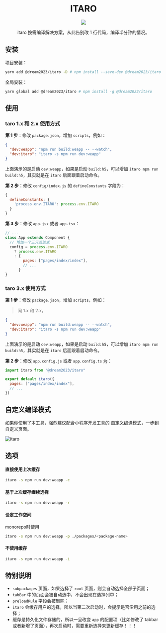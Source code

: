 <div align="center">
<h1>ITARO</h1>
<img src="./demo.gif"/>
<p>itaro 按需编译解决方案，从此告别改 1 行代码，编译半分钟的情况。</p>
</div>

## 安装

项目安装：

```bash
yarn add @dream2023/itaro -D # npm install --save-dev @dream2023/itaro
```

全局安装：

```bash
yarn global add @dream2023/itaro # npm install -g @dream2023/itaro
```

## 使用

### taro 1.x 和 2.x 使用方式

**第 1 步**：修改 `package.json`，增加 `scripts`，例如：

```json
{
  "dev:weapp": "npm run build:weapp -- --watch",
  "dev:itaro": "itaro -s npm run dev:weapp"
}
```

上面演示的是启动 `dev:weapp`，如果是启动 `build:h5`，可以增加 `itaro npm run build:h5`，其实就是在 `itaro` 后面跟着启动命令。

**第 2 步**：修改 `config/index.js` 的 `defineConstants` 字段为：

```js
{
  defineConstants: {
    'process.env.ITARO': process.env.ITARO
  }
}
```

**第 3 步**：修改 `app.jsx` 或者 `app.tsx`：

```jsx
// ...
class App extends Component {
  // 增加一个三元表达式
  config = process.env.ITARO
    ? process.env.ITARO
    : {
        pages: ["pages/index/index"],
        // ...
      }
}
```

### taro 3.x 使用方式

**第 1 步**：修改 `package.json`，增加 `scripts`，例如：

> 同 1.x 和 2.x。

```json
{
  "dev:weapp": "npm run build:weapp -- --watch",
  "dev:itaro": "itaro -s npm run dev:weapp"
}
```

上面演示的是启动 `dev:weapp`，如果是启动 `build:h5`，可以增加 `itaro npm run build:h5`，其实就是在 `itaro` 后面跟着启动命令。

**第 2 步**：修改 `app.config.js` 或者 `app.config.ts` 为：

```js
import itaro from "@dream2023/itaro"

export default itaro({
  pages: ["pages/index/index"],
  // ...
})
```

## 自定义编译模式

如果你使用了本工具，强烈建议配合小程序开发工具的 [自定义编译模式](https://blog.csdn.net/hongxue8888/article/details/104614445)，一步到自定义页面。

![itaro](./demo2.png)



## 选项



#### 直接使用上次缓存

```bash
itaro -s npm run dev:weapp -c
```



#### 基于上次缓存继续选择

```bash
itaro -s npm run dev:weapp -r
```



#### 设定工作空间

monorepo时使用

```bash
itaro -s npm run dev:weapp -p ./packages/<package-name>
```



#### 不使用缓存



```bash
itaro -s npm run dev:weapp -i
```







## 特别说明

- `subpackages` 页面，如果选择了 `root` 页面，则会自动选择全部子页面；
- `tabBar` 中的页面会被自动选中，不会出现在选择列中；
- `preloadRule` 字段会被删除；
- `itaro` 会缓存用户的选择，所以当第二次启动时，会提示是否沿用之前的选择；
- 缓存是持久化文件存储的，所以一旦改变 `app` 的配置项（比如修改了 tabbar 或者新增了页面），再次启动时，需要重新选择来更新缓存！！！
